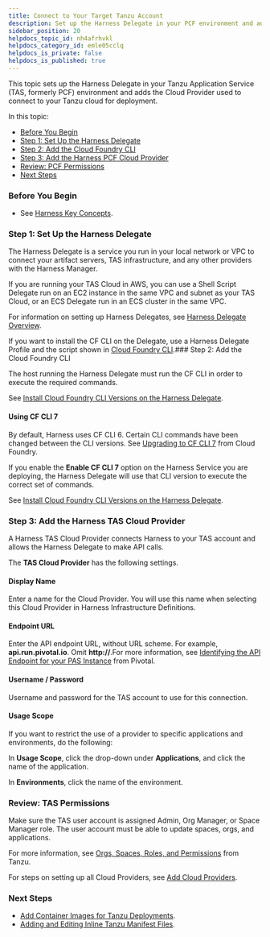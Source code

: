 ```yaml
---
title: Connect to Your Target Tanzu Account
description: Set up the Harness Delegate in your PCF environment and add the Cloud Provider used to connect to your PCF cloud for deployment.
sidebar_position: 20
helpdocs_topic_id: nh4afrhvkl
helpdocs_category_id: emle05cclq
helpdocs_is_private: false
helpdocs_is_published: true
---
```


This topic sets up the Harness Delegate in your Tanzu Application Service (TAS, formerly PCF) environment and adds the Cloud Provider used to connect to your Tanzu cloud for deployment.

In this topic:

* [Before You Begin](#before_you_begin)
* [Step 1: Set Up the Harness Delegate](#step_1_set_up_the_harness_delegate)
* [Step 2: Add the Cloud Foundry CLI](#step_2_add_the_cloud_foundry_cli)
* [Step 3: Add the Harness PCF Cloud Provider](#step_3_add_the_harness_pcf_cloud_provider)
* [Review: PCF Permissions](#review_pcf_permissions)
* [Next Steps](#next_steps)

### Before You Begin

* See [Harness Key Concepts](/article/4o7oqwih6h-harness-key-concepts).

### Step 1: Set Up the Harness Delegate

The Harness Delegate is a service you run in your local network or VPC to connect your artifact servers, TAS infrastructure, and any other providers with the Harness Manager.

If you are running your TAS Cloud in AWS, you can use a Shell Script Delegate run on an EC2 instance in the same VPC and subnet as your TAS Cloud, or an ECS Delegate run in an ECS cluster in the same VPC.

For information on setting up Harness Delegates, see [Harness Delegate Overview](/article/h9tkwmkrm7-delegate-installation).

If you want to install the CF CLI on the Delegate, use a Harness Delegate Profile and the script shown in [Cloud Foundry CLI](https://docs.harness.io/article/nxhlbmbgkj-common-delegate-profile-scripts#cloud_foundry_cli).### Step 2: Add the Cloud Foundry CLI

The host running the Harness Delegate must run the CF CLI in order to execute the required commands.

See [Install Cloud Foundry CLI Versions on the Harness Delegate](/article/8tsb75aldu-install-cloud-foundry-cli-6-and-7-on-harness-delegates).

#### Using CF CLI 7

By default, Harness uses CF CLI 6. Certain CLI commands have been changed between the CLI versions. See [Upgrading to CF CLI 7](https://docs.cloudfoundry.org/cf-cli/v7.html#table) from Cloud Foundry.

If you enable the **Enable CF CLI 7** option on the Harness Service you are deploying, the Harness Delegate will use that CLI version to execute the correct set of commands.

See [Install Cloud Foundry CLI Versions on the Harness Delegate](/article/8tsb75aldu-install-cloud-foundry-cli-6-and-7-on-harness-delegates).

### Step 3: Add the Harness TAS Cloud Provider

A Harness TAS Cloud Provider connects Harness to your TAS account and allows the Harness Delegate to make API calls.

The **TAS Cloud Provider** has the following settings.

#### Display Name

Enter a name for the Cloud Provider. You will use this name when selecting this Cloud Provider in Harness Infrastructure Definitions.

#### Endpoint URL

Enter the API endpoint URL, without URL scheme. For example, **api.run.pivotal.io**. Omit **http://**.For more information, see [Identifying the API Endpoint for your PAS Instance](https://docs.pivotal.io/pivotalcf/2-3/opsguide/api-endpoint.html) from Pivotal.

#### Username / Password

Username and password for the TAS account to use for this connection.

#### Usage Scope

If you want to restrict the use of a provider to specific applications and environments, do the following:

In **Usage Scope**, click the drop-down under **Applications**, and click the name of the application.

In **Environments**, click the name of the environment.

### Review: TAS Permissions

Make sure the TAS user account is assigned Admin, Org Manager, or Space Manager role. The user account must be able to update spaces, orgs, and applications.

For more information, see [Orgs, Spaces, Roles, and Permissions](https://docs.pivotal.io/pivotalcf/2-3/concepts/roles.html) from Tanzu.

For steps on setting up all Cloud Providers, see [Add Cloud Providers](/article/whwnovprrb-cloud-providers).

### Next Steps

* [Add Container Images for Tanzu Deployments](/article/jxsna1a0mi).
* [Adding and Editing Inline Tanzu Manifest Files](/article/3ekpbmpr4e).

